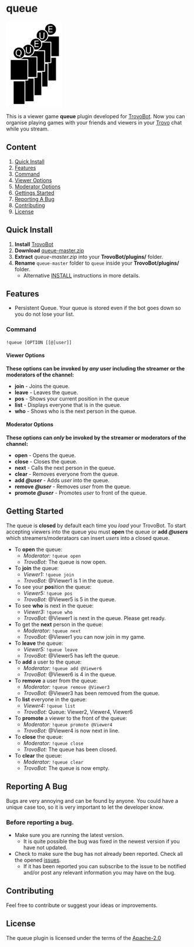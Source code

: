 # queue

![A queue of 5 people standing behind each other in a line.](https://github.com/unarmedguitar/queue/blob/master/img/queue.png)

This is a viewer game **queue** plugin developed for [TrovoBot](https://github.com/unarmedguitar/TrovoBot/). Now you can organise playing games with your friends and viewers in your [Trovo](https://trovo.live/) chat while you stream.

## Content
1. [Quick Install](#quick-install)
2. [Features](#features)
3. [Command](#command)
4. [Viewer Options](#viewer-options)
5. [Moderator Options](#moderator-options)
6. [Gettings Started](#getting-started)
7. [Reporting A Bug](#reporting-a-bug)
8. [Contributing](#contributing)
8. [License](#license)

## Quick Install
1. **Install** [TrovoBot](https://github.com/unarmedguitar/TrovoBot/)
2. **Download** [queue-master.zip](https://github.com/unarmedguitar/queue/archive/master.zip)
3. **Extract** *queue-master.zip* into your **TrovoBot/plugins/** folder.
4. **Rename** `queue-master` folder to `queue` inside your **TrovoBot/plugins/** folder.
    - Alternative [INSTALL](https://github.com/unarmedguitar/queue/blob/master/INSTALL.md) instructions in more details.

## Features

- Persistent Queue. Your queue is stored even if the bot goes down so you do not lose your list.

### Command
    !queue [OPTION [[@]user]]

#### Viewer Options
**These options can be invoked by *any* user including the streamer or the moderators of the channel:**
- **join** - Joins the queue.
- **leave** - Leaves the queue.
- **pos** - Shows your current position in the queue
- **list** - Displays everyone that is in the queue.
- **who** - Shows who is the next person in the queue.

#### Moderator Options
**These options can *only* be invoked by the streamer or moderators of the channel:**
- **open** - Opens the queue.
- **close** - Closes the queue.
- **next** - Calls the next person in the queue.
- **clear** - Removes everyone from the queue.
- **add *@user*** - Adds *user* into the queue.
- **remove *@user*** - Removes *user* from the queue.
- **promote *@user*** - Promotes *user* to front of the queue.

## Getting Started
The queue is **closed** by default each time you *load* your TrovoBot. To start accepting viewers into the queue you must **open** the queue or **add *@users*** which streamers/moderataors can insert *users* into a closed queue.
- To **open** the queue: 
    - *Moderator:* `!queue open` 
    - *TrovoBot:* The queue is now open.
- To **join** the queue: 
    - *Viewer1:* `!queue join` 
    - *TrovoBot:* @Viewer1 is 1 in the queue.
- To see your **pos**ition the queue: 
    - *Viewer5:* `!queue pos` 
    - *TrovoBot:* @Viewer5 is 5 in the queue.
- To see **who** is next in the queue: 
    - *Viewer3:* `!queue who` 
    - *TrovoBot:* @Viewer1 is next in the queue. Please get ready.
- To get the **next** person in the queue: 
    - *Moderator:* `!queue next` 
    - *TrovoBot:* @Viewer1 you can now join in my game.
- To **leave** the queue: 
    - *Viewer5:* `!queue leave` 
    - *TrovoBot:* @Viewer5 has left the queue.
- To **add** a user to the queue: 
    - *Moderator:* `!queue add @Viewer6` 
    - *TrovoBot:* @Viewer6 is 4 in the queue.
- To **remove** a user from the queue: 
    - *Moderator:* `!queue remove @Viewer3` 
    - *TrovoBot:* @Viewer3 has been removed from the queue.
- To **list** everyone in the queue: 
    - *Viewer4:* `!queue list` 
    - *TrovoBot:* Queue: Viewer2, Viewer4, Viewer6
- To **promote** a viewer to the front of the queue: 
    - *Moderator:* `!queue promote @Viewer4` 
    - *TrovoBot:* @Viewer4 is now next in line.
- To **close** the queue: 
    - *Moderator:* `!queue close` 
    - *TrovoBot:* The queue has been closed.
- To **clear** the queue:
    - *Moderator:* `!queue clear`
    - *TrovoBot:* The queue is now empty.

## Reporting A Bug
Bugs are very annoying and can be found by anyone. You could have a unique case too, so it is very important to let the developer know.

### Before reporting a bug.
- Make sure you are running the latest version.
    - It is quite possible the bug was fixed in the newest version if you have not updated.
- Check to make sure the bug has not already been reported. Check all the opened [issues](https://github.com/unarmedguitar/queue/issues).
    - If it has been reported you can subscribe to the issue to be notified and/or post any relevant information you may have on the bug.

## Contributing

Feel free to contribute or suggest your ideas or improvements.

## License
The queue plugin is licensed under the terms of the [Apache-2.0](https://github.com/unarmedguitar/queue/blob/master/LICENSE)
